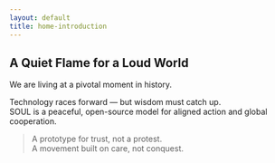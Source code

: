 ```yaml
---
layout: default
title: home-introduction
---
```


## A Quiet Flame for a Loud World

We are living at a pivotal moment in history.

Technology races forward — but wisdom must catch up.  
SOUL is a peaceful, open-source model for aligned action and global cooperation.

> A prototype for trust, not a protest.  
> A movement built on care, not conquest.
